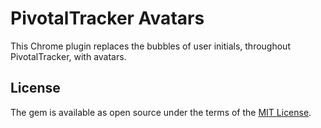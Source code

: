 # PivotalTracker Avatars

This Chrome plugin replaces the bubbles of user initials, throughout PivotalTracker, with avatars.

## License

The gem is available as open source under the terms of the [MIT License](http://opensource.org/licenses/MIT).
